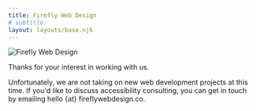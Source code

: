```yaml
---
title: Firefly Web Design
# subtitle:
layout: layouts/base.njk
---
```


  <!-- <h1>{{ title }}</h1> -->
  <!-- {%- if subtitle %}<p class="subtitle">{{ subtitle | safe }}</p>{% endif %} -->

<img src="/images/Firefly-White.svg" alt="Firefly Web Design" >

<p class="subtitle">Thanks for your interest in working with us.</p>

Unfortunately, we are not taking on new web development projects at this time. If you'd like to discuss accessibility consulting, you can get in touch by emailing hello&nbsp;{at}&nbsp;fireflywebdesign.co.
